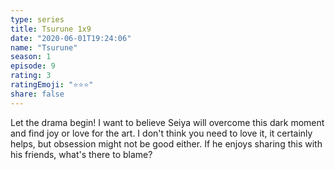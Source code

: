 ```yaml
---
type: series
title: Tsurune 1x9
date: "2020-06-01T19:24:06"
name: "Tsurune"
season: 1
episode: 9
rating: 3
ratingEmoji: "⭐️⭐️⭐️"
share: false
---
```


Let the drama begin! I want to believe Seiya will overcome this dark moment and find joy or love for the art. I don't think you need to love it, it certainly helps, but obsession might not be good either. If he enjoys sharing this with his friends, what's there to blame?
